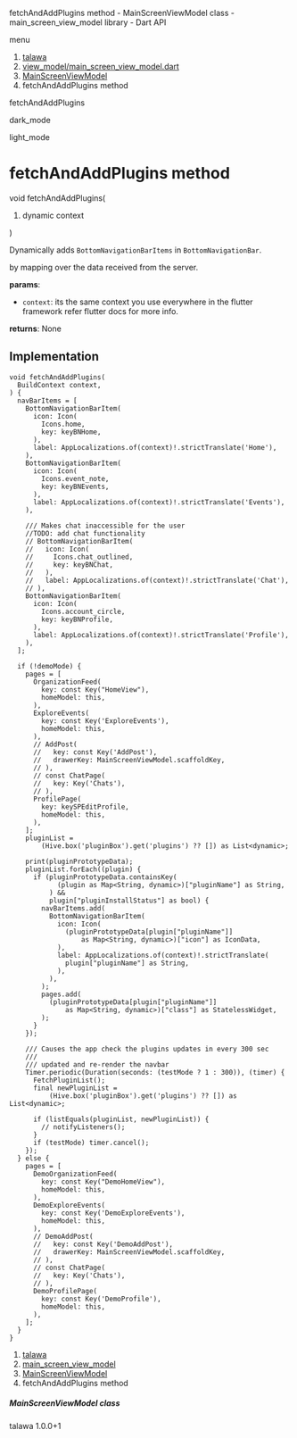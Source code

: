 




fetchAndAddPlugins method - MainScreenViewModel class - main\_screen\_view\_model library - Dart API







menu

1. [talawa](../../index.html)
2. [view\_model/main\_screen\_view\_model.dart](../../file-___home_harshil_Desktop_open-source_palisadoes_talawa_lib_view_model_main_screen_view_model/)
3. [MainScreenViewModel](../../file-___home_harshil_Desktop_open-source_palisadoes_talawa_lib_view_model_main_screen_view_model/MainScreenViewModel-class.html)
4. fetchAndAddPlugins method

fetchAndAddPlugins


dark\_mode

light\_mode




# fetchAndAddPlugins method


void
fetchAndAddPlugins(

1. dynamic context

)

Dynamically adds `BottomNavigationBarItems` in `BottomNavigationBar`.

by mapping over the data received from the server.

**params**:

* `context`: its the same context you use everywhere in the flutter framework refer flutter docs for more info.

**returns**:
None


## Implementation

```
void fetchAndAddPlugins(
  BuildContext context,
) {
  navBarItems = [
    BottomNavigationBarItem(
      icon: Icon(
        Icons.home,
        key: keyBNHome,
      ),
      label: AppLocalizations.of(context)!.strictTranslate('Home'),
    ),
    BottomNavigationBarItem(
      icon: Icon(
        Icons.event_note,
        key: keyBNEvents,
      ),
      label: AppLocalizations.of(context)!.strictTranslate('Events'),
    ),

    /// Makes chat inaccessible for the user
    //TODO: add chat functionality
    // BottomNavigationBarItem(
    //   icon: Icon(
    //     Icons.chat_outlined,
    //     key: keyBNChat,
    //   ),
    //   label: AppLocalizations.of(context)!.strictTranslate('Chat'),
    // ),
    BottomNavigationBarItem(
      icon: Icon(
        Icons.account_circle,
        key: keyBNProfile,
      ),
      label: AppLocalizations.of(context)!.strictTranslate('Profile'),
    ),
  ];

  if (!demoMode) {
    pages = [
      OrganizationFeed(
        key: const Key("HomeView"),
        homeModel: this,
      ),
      ExploreEvents(
        key: const Key('ExploreEvents'),
        homeModel: this,
      ),
      // AddPost(
      //   key: const Key('AddPost'),
      //   drawerKey: MainScreenViewModel.scaffoldKey,
      // ),
      // const ChatPage(
      //   key: Key('Chats'),
      // ),
      ProfilePage(
        key: keySPEditProfile,
        homeModel: this,
      ),
    ];
    pluginList =
        (Hive.box('pluginBox').get('plugins') ?? []) as List<dynamic>;

    print(pluginPrototypeData);
    pluginList.forEach((plugin) {
      if (pluginPrototypeData.containsKey(
            (plugin as Map<String, dynamic>)["pluginName"] as String,
          ) &&
          plugin["pluginInstallStatus"] as bool) {
        navBarItems.add(
          BottomNavigationBarItem(
            icon: Icon(
              (pluginPrototypeData[plugin["pluginName"]]
                  as Map<String, dynamic>)["icon"] as IconData,
            ),
            label: AppLocalizations.of(context)!.strictTranslate(
              plugin["pluginName"] as String,
            ),
          ),
        );
        pages.add(
          (pluginPrototypeData[plugin["pluginName"]]
              as Map<String, dynamic>)["class"] as StatelessWidget,
        );
      }
    });

    /// Causes the app check the plugins updates in every 300 sec
    ///
    /// updated and re-render the navbar
    Timer.periodic(Duration(seconds: (testMode ? 1 : 300)), (timer) {
      FetchPluginList();
      final newPluginList =
          (Hive.box('pluginBox').get('plugins') ?? []) as List<dynamic>;

      if (listEquals(pluginList, newPluginList)) {
        // notifyListeners();
      }
      if (testMode) timer.cancel();
    });
  } else {
    pages = [
      DemoOrganizationFeed(
        key: const Key("DemoHomeView"),
        homeModel: this,
      ),
      DemoExploreEvents(
        key: const Key('DemoExploreEvents'),
        homeModel: this,
      ),
      // DemoAddPost(
      //   key: const Key('DemoAddPost'),
      //   drawerKey: MainScreenViewModel.scaffoldKey,
      // ),
      // const ChatPage(
      //   key: Key('Chats'),
      // ),
      DemoProfilePage(
        key: const Key('DemoProfile'),
        homeModel: this,
      ),
    ];
  }
}
```

 


1. [talawa](../../index.html)
2. [main\_screen\_view\_model](../../file-___home_harshil_Desktop_open-source_palisadoes_talawa_lib_view_model_main_screen_view_model/)
3. [MainScreenViewModel](../../file-___home_harshil_Desktop_open-source_palisadoes_talawa_lib_view_model_main_screen_view_model/MainScreenViewModel-class.html)
4. fetchAndAddPlugins method

##### MainScreenViewModel class





talawa
1.0.0+1






